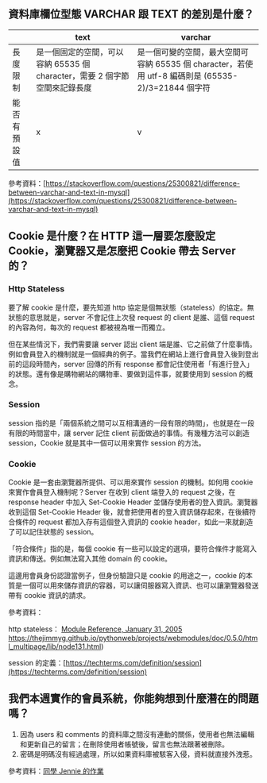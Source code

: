 ## 資料庫欄位型態 VARCHAR 跟 TEXT 的差別是什麼？
|        | text                                            | varchar                                                      |
|--------|-------------------------------------------------|--------------------------------------------------------------|
| 長度限制   | 是一個固定的空間，可以容納 65535 個 character，需要 2 個字節空間來記錄長度 | 是一個可變的空間，最大空間可容納 65535 個 character，若使用 utf-8 編碼則是 (65535-2)/3=21844 個字符 |
| 能否有預設值 | x                                               | v                                                            |


參考資料：[https://stackoverflow.com/questions/25300821/difference-between-varchar-and-text-in-mysql](https://stackoverflow.com/questions/25300821/difference-between-varchar-and-text-in-mysql)

## Cookie 是什麼？在 HTTP 這一層要怎麼設定 Cookie，瀏覽器又是怎麼把 Cookie 帶去 Server 的？

### Http Stateless

要了解 cookie 是什麼，要先知道 http 協定是個無狀態（stateless）的協定。無狀態的意思就是，server 不會記住上次發 request 的 client 是誰、這個 request 的內容為何，每次的 request 都被視為唯一而獨立。

但在某些情況下，我們需要讓 server 認出 client 端是誰、它之前做了什麼事情。例如會員登入的機制就是一個經典的例子。當我們在網站上進行會員登入後到登出前的這段時間內，server 回傳的所有 response 都會記住使用者「有進行登入」的狀態。還有像是購物網站的購物車、要做到這件事，就要使用到 session 的概念。

### Session

session 指的是「兩個系統之間可以互相溝通的一段有限的時間」，也就是在一段有限的時間當中，讓 server 記住 client 前面做過的事情。有幾種方法可以創造 session，Cookie 就是其中一個可以用來實作 session 的方法。

### Cookie

Cookie 是一套由瀏覽器所提供、可以用來實作 session 的機制。如何用 cookie 來實作會員登入機制呢？Server 在收到 client 端登入的 request 之後，在 response header 中加入 Set-Cookie Header 並儲存使用者的登入資訊。瀏覽器收到這個 Set-Cookie Header 後，就會把使用者的登入資訊儲存起來，在後續符合條件的 request 都加入存有這個登入資訊的 cookie header，如此一來就創造了可以記住狀態的 session。

「符合條件」指的是，每個 cookie 有一些可以設定的選項，要符合條件才能寫入資訊和傳送。例如無法寫入其他 domain 的 cookie。

這邊用會員身份認證當例子，但身份驗證只是 cookie 的用途之一，cookie 的本質是一個可以用來儲存資訊的容器，可以讓伺服器寫入資訊、也可以讓瀏覽器發送帶有 cookie 資訊的請求。

參考資料：

http stateless：
[Module Reference, January 31, 2005](https://thejimmyg.github.io/pythonweb/projects/webmodules/doc/0.5.0/html_multipage/lib/node131.html)
https://thejimmyg.github.io/pythonweb/projects/webmodules/doc/0.5.0/html_multipage/lib/node131.html)

session 的定義：[https://techterms.com/definition/session](https://techterms.com/definition/session)

## 我們本週實作的會員系統，你能夠想到什麼潛在的問題嗎？

1. 因為 users 和 comments 的資料庫之間沒有連動的關係，使用者也無法編輯和更新自己的留言；在刪除使用者帳號後，留言也無法跟著被刪除。
2. 密碼是明碼沒有經過處理，所以如果資料庫被駭客入侵，資料就直接外洩惹。

參考資料：[同學 Jennie 的作業](https://github.com/Lidemy/mentor-program-5th-JennieChu713/blob/master/homeworks/week9/hw2.md)


